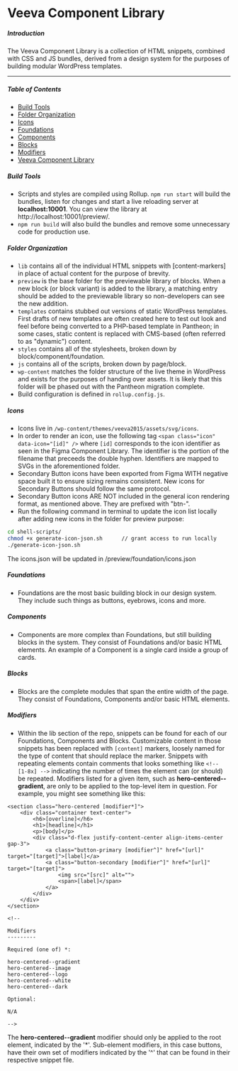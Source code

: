 # Veeva Component Library
##### Introduction
The Veeva Component Library is a collection of HTML snippets, combined with CSS and JS bundles, derived from a design system for the purposes of building modular WordPress templates. 

---
##### Table of Contents
- [Build Tools](#build-tools)
- [Folder Organization](#folder-organization)
- [Icons](#icons)
- [Foundations](#foundations)
- [Components](#components)
- [Blocks](#blocks)
- [Modifiers](#modifiers)
- [Veeva Component Library](https://veeva-component-library.thinkingboxserver.ca/preview/)

##### Build Tools
- Scripts and styles are compiled using Rollup. `npm run start` will build the bundles, listen for changes and start a live reloading server at **localhost:10001**. You can view the library at http://localhost:10001/preview/.
- `npm run build` will also build the bundles and remove some unnecessary code for production use.

##### Folder Organization
- `lib` contains all of the individual HTML snippets with [content-markers] in place of actual content for the purpose of brevity. 
- `preview` is the base folder for the previewable library of blocks. When a new block (or block variant) is added to the library, a matching entry should be added to the previewable library so non-developers can see the new addition.
- `templates` contains stubbed out versions of static WordPress templates. First drafts of new templates are often created here to test out look and feel before being converted to a PHP-based template in Pantheon; in some cases, static content is replaced with CMS-based (often referred to as "dynamic") content.
- `styles` contains all of the stylesheets, broken down by block/component/foundation.
- `js` contains all of the scripts, broken down by page/block.
- `wp-content` matches the folder structure of the live theme in WordPress and exists for the purposes of handing over assets. It is likely that this folder will be phased out with the Pantheon migration complete.
- Build configuration is defined in `rollup.config.js`.

##### Icons
- Icons live in `/wp-content/themes/veeva2015/assets/svg/icons`. 
- In order to render an icon, use the following tag `<span class="icon" data-icon="[id]" />` where `[id]` corresponds to the icon identifier as seen in the Figma Component Library. The identifier is the portion of the filename that preceeds the double hyphen. Identifiers are mapped to SVGs in the aforementioned folder.
- Secondary Button icons have been exported from Figma WITH negative space built it to ensure sizing remains consistent. New icons for Secondary Buttons should follow the same protocol.
- Secondary Button icons ARE NOT included in the general icon rendering format, as mentioned above. They are prefixed with "btn-".
- Run the following command in terminal to update the icon list locally after adding new icons in the folder for preview purpose:
``` zsh
cd shell-scripts/
chmod +x generate-icon-json.sh      // grant access to run locally
./generate-icon-json.sh
```
The icons.json will be updated in /preview/foundation/icons.json

##### Foundations
- Foundations are the most basic building block in our design system. They include such things as buttons, eyebrows, icons and more. 

##### Components
- Components are more complex than Foundations, but still building blocks in the system. They consist of Foundations and/or basic HTML elements. An example of a Component is a single card inside a group of cards.

##### Blocks
- Blocks are the complete modules that span the entire width of the page. They consist of Foundations, Components and/or basic HTML elements. 

##### Modifiers
- Within the lib section of the repo, snippets can be found for each of our Foundations, Components and Blocks. Customizable content in those snippets has been replaced with `[content]` markers, loosely named for the type of content that should replace the marker. Snippets with repeating elements contain comments that looks something like `<!-- [1-8x] -->` indicating the number of times the element can (or should) be repeated. Modifiers listed for a given item, such as **hero-centered--gradient**, are only to be applied to the top-level item in question. For example, you might see something like this:
```
<section class="hero-centered [modifier*]">
    <div class="container text-center">
        <h6>[overline]</h6>
        <h1>[headline]</h1>
        <p>[body]</p>
        <div class="d-flex justify-content-center align-items-center gap-3">
            <a class="button-primary [modifier^]" href="[url]" target="[target]">[label]</a>
            <a class="button-secondary [modifier^]" href="[url]" target="[target]">
                <img src="[src]" alt="">
                <span>[label]</span>
            </a>
        </div>
    </div>
</section>

<!--

Modifiers
---------

Required (one of) *:

hero-centered--gradient
hero-centered--image
hero-centered--logo
hero-centered--white
hero-centered--dark

Optional:

N/A

-->
```
The **hero-centered--gradient** modifier should only be applied to the root element, indicated by the '*'. Sub-element modifiers, in this case buttons, have their own set of modifiers indicated by the '^' that can be found in their respective snippet file.
